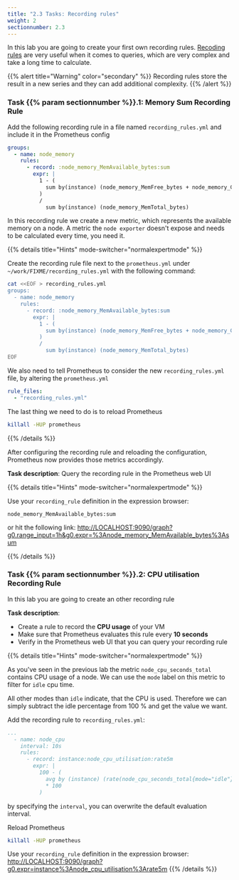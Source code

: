 ```yaml
---
title: "2.3 Tasks: Recording rules"
weight: 2
sectionnumber: 2.3
---
```


In this lab you are going to create your first own recording rules. [Recoding rules](https://prometheus.io/docs/prometheus/latest/configuration/recording_rules/) are very useful when it comes to queries, which are very complex and take a long time to calculate.

{{% alert title="Warning" color="secondary" %}}
Recording rules store the result in a new series and they can add additional complexity.
{{% /alert %}}

### Task {{% param sectionnumber %}}.1: Memory Sum Recording Rule

Add the following recording rule in a file named `recording_rules.yml` and include it in the Prometheus config

```yaml
groups:
  - name: node_memory
    rules:
      - record: :node_memory_MemAvailable_bytes:sum
        expr: |
          1 - (
            sum by(instance) (node_memory_MemFree_bytes + node_memory_Cached_bytes + node_memory_Buffers_bytes)
          )
          /
            sum by(instance) (node_memory_MemTotal_bytes)
```
In this recording rule we create a new metric, which represents the available memory on a node. A metric the `node exporter` doesn't expose and needs to be calculated every time, you need it.


{{% details title="Hints" mode-switcher="normalexpertmode" %}}

Create the recording rule file next to the `prometheus.yml` under `~/work/FIXME/recording_rules.yml` with the following command:

```bash
cat <<EOF > recording_rules.yml
groups:
  - name: node_memory
    rules:
      - record: :node_memory_MemAvailable_bytes:sum
        expr: |
          1 - (
            sum by(instance) (node_memory_MemFree_bytes + node_memory_Cached_bytes + node_memory_Buffers_bytes)
          )
          /
            sum by(instance) (node_memory_MemTotal_bytes)
EOF
```

We also need to tell Prometheus to consider the new `recording_rules.yml` file, by altering the `prometheus.yml`

```yaml
rule_files:
  - "recording_rules.yml"
```

The last thing we need to do is to reload Prometheus
```bash
killall -HUP prometheus
```
{{% /details %}}

After configuring the recording rule and reloading the configuration, Prometheus now provides those metrics accordingly.

**Task description**: Query the recording rule in the Prometheus web UI

{{% details title="Hints" mode-switcher="normalexpertmode" %}}

Use your `recording_rule` definition in the expression browser:

```promql
node_memory_MemAvailable_bytes:sum
```

or hit the following link:
<http://LOCALHOST:9090/graph?g0.range_input=1h&g0.expr=%3Anode_memory_MemAvailable_bytes%3Asum>

{{% /details %}}

### Task {{% param sectionnumber %}}.2: CPU utilisation Recording Rule

In this lab you are going to create an other recording rule

**Task description**:

* Create a rule to record the **CPU usage** of your VM
* Make sure that Prometheus evaluates this rule every **10 seconds**
* Verify in the Prometheus web UI that you can query your recording rule

{{% details title="Hints" mode-switcher="normalexpertmode" %}}

As you've seen in the previous lab the metric `node_cpu_seconds_total` contains CPU usage of a node. We can use the `mode` label on this metric to filter for `idle` cpu time.

All other modes than `idle` indicate, that the CPU is used. Therefore we can simply subtract the idle percentage from 100 % and get the value we want.

Add the recording rule to `recording_rules.yml`:
```yaml
...
  - name: node_cpu
    interval: 10s
    rules:
      - record: instance:node_cpu_utilisation:rate5m
        expr: |
          100 - (
            avg by (instance) (rate(node_cpu_seconds_total{mode="idle"}[5m]))
            * 100
          )
```
by specifying the `interval`, you can overwrite the default evaluation interval.

Reload Prometheus
```bash
killall -HUP prometheus
```

Use your `recording_rule` definition in the expression browser: <http://LOCALHOST:9090/graph?g0.expr=instance%3Anode_cpu_utilisation%3Arate5m>
{{% /details %}}
